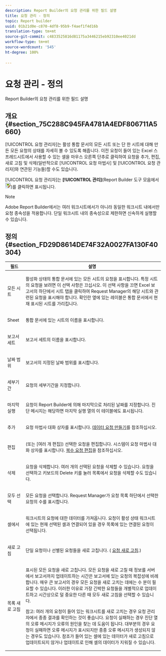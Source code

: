 ```yaml
---
description: Report Builder의 요청 관리를 위한 필드 설명
title: 요청 관리 - 정의
topic: Report builder
uuid: 01b21d0e-c870-4df8-95b9-f4aef1f4d16b
translation-type: tm+mt
source-git-commit: c4833525816d81175a3446215eb92310ee4021dd
workflow-type: tm+mt
source-wordcount: '545'
ht-degree: 100%

---
```



# 요청 관리 - 정의

Report Builder의 요청 관리를 위한 필드 설명

## 개요 {#section_75C288C945FA4781A4EDF806711A5660}

[!UICONTROL 요청 관리자]는 활성 통합 문서의 모든 시트 또는 단 한 시트에 대해 만든 모든 요청의 상태를 자세히 볼 수 있도록 해줍니다. 이전 요청이 들어 있는 Excel 스프레드시트에서 사용할 수 있는 셀을 마우스 오른쪽 단추로 클릭하여 요청을 추가, 편집, 새로 고침 및 삭제(일반적으로 [!UICONTROL 요청 마법사] 및 [!UICONTROL 요청 관리자]와 연관된 기능들)할 수도 있습니다.

[!UICONTROL 요청 관리자]는 **[!UICONTROL 관리]**(Report Builder 도구 모음에서 ![](assets/edit_request.gif))를 클릭하면 표시됩니다.

>[!NOTE]
>
>Adobe Report Builder에서는 여러 워크시트에서가 아니라 동일한 워크시트 내에서만 요청 종속성을 적용합니다. 단일 워크시트 내의 종속성으로 제한하면 신속하게 실행할 수 있습니다.

## 정의 {#section_FD29D8614DE74F32A0027FA130F40304}

<table id="table_0880204181074BDBBA37E3DF2972A672"> 
 <thead> 
  <tr> 
   <th colname="col1" class="entry"> 필드 </th> 
   <th colname="col2" class="entry"> 설명 </th> 
  </tr> 
 </thead>
 <tbody> 
  <tr> 
   <td colname="col1"> <p>모든 시트 </p> </td> 
   <td colname="col2"> <p>활성화 상태의 통합 문서에 있는 모든 시트의 요청을 표시합니다. 특정 시트의 요청을 보려면 이 선택 사항은 끄십시오. 이 선택 사항을 끄면 Excel 보고서의 하단에서 시트 탭을 클릭하여 <span class="wintitle">Request Manager</span>의 해당 시트와 관련된 요청을 표시해야 합니다. 확인란 옆에 있는 레이블은 통합 문서에서 현재 표시된 시트를 가리킵니다. </p> </td> 
  </tr> 
  <tr> 
   <td colname="col1"> <p>Sheet </p> </td> 
   <td colname="col2"> <p>통합 문서에 있는 시트의 이름을 표시합니다. </p> </td> 
  </tr> 
  <tr> 
   <td colname="col1"> <p>보고서 세트 </p> </td> 
   <td colname="col2"> <p>보고서 세트의 이름을 표시합니다. </p> </td> 
  </tr> 
  <tr> 
   <td colname="col1"> <p>날짜 범위 </p> </td> 
   <td colname="col2"> <p>보고서의 지정된 날짜 범위를 표시합니다. </p> </td> 
  </tr> 
  <tr> 
   <td colname="col1"> <p>세부기간 </p> </td> 
   <td colname="col2"> <p>요청의 세부기간을 지정합니다. </p> </td> 
  </tr> 
  <tr> 
   <td colname="col1"> <p> 마지막 실행 </p> </td> 
   <td colname="col2"> <p>요청이 Report Builder에 의해 마지막으로 처리된 날짜를 지정합니다. 진단 메시지는 해당하면 <span class="wintitle">마지막 실행</span> 열의 이 테이블에도 표시됩니다. </p> </td> 
  </tr> 
  <tr> 
   <td colname="col1"> <p>추가 </p> </td> 
   <td colname="col2"> <p>요청 마법사 대화 상자를 표시합니다. <a href="/help/analyze/report-builder/data-requests/t-create-a-data-request.md"   >데이터 요청 만들기</a>를 참조하십시오. </p> </td> 
  </tr> 
  <tr> 
   <td colname="col1"> <p>편집 </p> </td> 
   <td colname="col2"> <p> (또는 [여러 개 편집]) 선택한 요청을 편집합니다. 시스템이 <span class="wintitle">요청 마법사</span> 대화 상자를 표시합니다. <a href="/help/analyze/report-builder/manage-requests/t-edit-multiple-requests.md"   >복수 요청 편집</a>을 참조하십시오. </p> </td> 
  </tr> 
  <tr> 
   <td colname="col1"> <p>삭제 </p> </td> 
   <td colname="col2"> <p>요청을 삭제합니다. 여러 개의 선택된 요청을 삭제할 수 있습니다. 요청을 선택하고 키보드의 Delete 키를 눌러 목록에서 요청을 삭제할 수도 있습니다. </p> </td> 
  </tr> 
  <tr> 
   <td colname="col1"> <p> 모두 선택 </p> </td> 
   <td colname="col2"> <p>모든 요청을 선택합니다. <span class="wintitle">Request Manager</span>가 요청 목록 하단에서 선택한 요청의 수를 표시합니다. </p> </td> 
  </tr> 
  <tr> 
   <td colname="col1"> <p>셀에서 </p> </td> 
   <td colname="col2"> <p>워크시트의 요청에 대한 데이터를 가져옵니다. 요청이 활성 상태 워크시트에 있는 현재 선택된 셀과 연결되어 있을 경우 목록에 있는 연결된 요청이 선택됩니다. </p> </td> 
  </tr> 
  <tr> 
   <td colname="col1"> <p> 새로 고침 </p> </td> 
   <td colname="col2"> <p>단일 요청이나 선별된 요청들을 새로 고칩니다. ( <a href="/help/analyze/report-builder/manage-requests/t-refresh-a-request.md"   > 요청 새로 고침</a>.) </p> </td> 
  </tr> 
  <tr> 
   <td colname="col1"> <p>목록 새로 고침 </p> </td> 
   <td colname="col2"> <p>표시된 모든 요청을 새로 고칩니다. 모든 요청을 새로 고칠 때 정보를 서버에서 보고서까지 업데이트하는 시간은 보고서에 있는 요청의 복잡성에 비례합니다. 매우 큰 보고서의 경우 모든 요청을 새로 고치는 데에는 수 분이 필요할 수 있습니다. 이러한 이유로 가장 긴박한 요청들을 개별적으로 업데이트하고 시간상으로 덜 중요한 다른 때 <span class="wintitle">모두 새로 고침</span>을 선택할 수 있습니다. </p> <p> <p>참고: 여러 개의 요청이 들어 있는 워크시트를 새로 고치는 경우 <span class="wintitle">요청 관리자</span>에서 종종 결과를 확인하는 것이 좋습니다. 요청이 실패하는 경우 진단 열의 오류 메시지가 오류의 원인을 찾는 데 도움이 됩니다. 대부분의 경우 요청이 실패하면 오류 메시지가 표시되지만 종종 오류 메시지가 생성되지 않는 경우도 있습니다. 참조가 들어 있는 셀에 있는 데이터가 새로 고침으로 업데이트되지 않거나 업데이트로 인해 셀의 데이터가 지워질 수 있습니다. </p> </p> </td> 
  </tr> 
 </tbody> 
</table>


